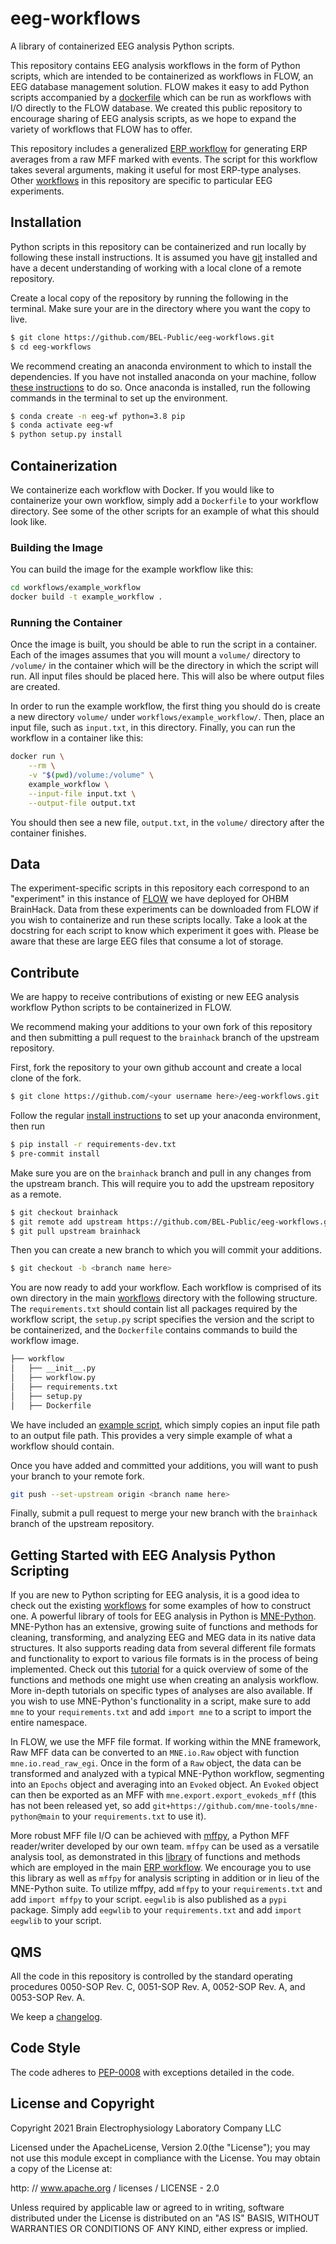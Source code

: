 # eeg-workflows
A library of containerized EEG analysis Python scripts.

This repository contains EEG analysis workflows in the form of Python scripts,
which are intended to be containerized as workflows in FLOW, an EEG database
management solution. FLOW makes it easy to add Python scripts accompanied by
a [dockerfile](https://docs.docker.com/engine/reference/builder/) which can
be run as workflows with I/O directly to the FLOW database. We created this
public repository to encourage sharing of EEG analysis scripts, as we hope to
expand the variety of workflows that FLOW has to offer.

This repository includes a generalized [ERP workflow](workflows/erp/erp.py) for
generating ERP averages from a raw MFF marked with events. The script for this
workflow takes several arguments, making it useful for most ERP-type analyses.
Other [workflows](workflows) in this repository are specific to particular EEG
experiments.

## Installation
Python scripts in this repository can be containerized and run locally by
following these install instructions. It is assumed you have
[git](https://git-scm.com/book/en/v2/Getting-Started-Installing-Git) installed
and have a decent understanding of working with a local clone of a remote
repository.

Create a local copy of the repository by running the following in the
terminal. Make sure your are in the directory where you want the copy to live.
```bash
$ git clone https://github.com/BEL-Public/eeg-workflows.git
$ cd eeg-workflows
```
We recommend creating an anaconda environment to which to install the
dependencies. If you have not installed anaconda on your machine, follow
[these instructions](https://docs.anaconda.com/anaconda/install) to do so.
Once anaconda is installed, run the following commands in the terminal to
set up the environment.
```bash
$ conda create -n eeg-wf python=3.8 pip
$ conda activate eeg-wf
$ python setup.py install
```

## Containerization

We containerize each workflow with Docker. If you would like to containerize
your own workflow, simply add a `Dockerfile` to your workflow directory. See
some of the other scripts for an example of what this should look like.

### Building the Image

You can build the image for the example workflow like this:

```bash
cd workflows/example_workflow
docker build -t example_workflow .
```

### Running the Container

Once the image is built, you should be able to run the script in a container.
Each of the images assumes that you will mount a `volume/` directory to
`/volume/` in the container which will be the directory in which the script will
run. All input files should be placed here. This will also be where output files
are created.

In order to run the example workflow, the first thing you should do is create a
new directory `volume/` under `workflows/example_workflow/`. Then, place an
input file, such as `input.txt`, in this directory. Finally, you can run the
workflow in a container like this:

```bash
docker run \
    --rm \
    -v "$(pwd)/volume:/volume" \
    example_workflow \
    --input-file input.txt \
    --output-file output.txt
```

You should then see a new file, `output.txt`, in the `volume/` directory after
the container finishes.

## Data
The experiment-specific scripts in this repository each correspond to an
"experiment" in this instance of [FLOW](brainhack2021.bel.company/login) we
have deployed for OHBM BrainHack. Data from these experiments can be downloaded
from FLOW if you wish to containerize and run these scripts locally. Take a
look at the docstring for each script to know which experiment it goes with.
Please be aware that these are large EEG files that consume a lot of storage.

## Contribute
We are happy to receive contributions of existing or new EEG analysis workflow
Python scripts to be containerized in FLOW.

We recommend making your additions to your own fork of this repository and then
submitting a pull request to the `brainhack` branch of the upstream repository.

First, fork the repository to your own github account and create a local clone
of the fork.
```bash
$ git clone https://github.com/<your username here>/eeg-workflows.git
```
Follow the regular [install instructions](#installation) to set up your
anaconda environment, then run
```bash
$ pip install -r requirements-dev.txt
$ pre-commit install
```
Make sure you are on the `brainhack` branch and pull in any changes from the
upstream branch. This will require you to add the upstream repository as a
remote.
```bash
$ git checkout brainhack
$ git remote add upstream https://github.com/BEL-Public/eeg-workflows.git
$ git pull upstream brainhack
```
Then you can create a new branch to which you will commit your additions.
```bash
$ git checkout -b <branch name here>
```
You are now ready to add your workflow. Each workflow is comprised of its own
directory in the main [workflows](workflows) directory with the following
structure. The `requirements.txt` should contain list all packages required
by the workflow script, the `setup.py` script specifies the version and the
script to be containerized, and the `Dockerfile` contains commands to build the
workflow image.
```bash
├── workflow
│   ├── __init__.py
│   ├── workflow.py
│   ├── requirements.txt
│   ├── setup.py
│   ├── Dockerfile
```
We have included an [example script](workflows/example_script), which simply
copies an input file path to an output file path. This provides a very simple
example of what a workflow should contain.

Once you have added and committed your additions, you will want to push your
branch to your remote fork.
```bash
git push --set-upstream origin <branch name here>
```
Finally, submit a pull request to merge your new branch with the `brainhack`
branch of the upstream repository.

## Getting Started with EEG Analysis Python Scripting
If you are new to Python scripting for EEG analysis, it is a good idea to check
out the existing [workflows](workflows) for some examples of how to construct
one. A powerful library of tools for EEG analysis in Python is
[MNE-Python](https://mne.tools/stable/index.html). MNE-Python has an extensive,
growing suite of functions and methods for cleaning, transforming, and
analyzing EEG and MEG data in its native data structures. It also supports
reading data from several different file formats and functionality to export to
various file formats is in the process of being implemented. Check out this
[tutorial](https://mne.tools/stable/auto_tutorials/intro/10_overview.html)
for a quick overview of some of the functions and methods one might use when
creating an analysis workflow. More in-depth tutorials on specific types of
analyses are also available. If you wish to use MNE-Python's functionality in
a script, make sure to add `mne` to your `requirements.txt` and add
`import mne` to a script to import the entire namespace.

In FLOW, we use the MFF file format. If working within the MNE framework, Raw
MFF data can be converted to an `MNE.io.Raw` object with function
`mne.io.read_raw_egi`. Once in the form of a `Raw` object, the data can be
transformed and analyzed with a typical MNE-Python workflow, segmenting into an
`Epochs` object and averaging into an `Evoked` object. An `Evoked` object can
then be exported as an MFF with `mne.export.export_evokeds_mff` (this has not
been released yet, so add `git+https://github.com/mne-tools/mne-python@main` to
your `requirements.txt` to use it).

More robust MFF file I/O can be achieved with
[mffpy](https://github.com/BEL-Public/mffpy), a Python MFF reader/writer
developed by our own team. `mffpy` can be used as a versatile analysis tool, as
demonstrated in this [library](eegwlib) of functions and methods which are
employed in the main [ERP workflow](workflows/erp/erp.py). We encourage you to
use this library as well as `mffpy` for analysis scripting in addition or in
lieu of the MNE-Python suite. To utilize mffpy, add `mffpy` to your
`requirements.txt` and add `import mffpy` to your script. `eegwlib` is
also published as a `pypi` package. Simply add `eegwlib` to your
`requirements.txt` and add `import eegwlib` to your script.

## QMS
All the code in this repository is controlled by the standard operating
procedures 0050-SOP Rev. C, 0051-SOP Rev. A, 0052-SOP Rev. A, and
0053-SOP Rev. A.

We keep a [changelog](CHANGELOG.md).

## Code Style
The code adheres to [PEP-0008](https://www.python.org/dev/peps/pep-0008/)
with exceptions detailed in the code.

## License and Copyright
Copyright 2021 Brain Electrophysiology Laboratory Company LLC

Licensed under the ApacheLicense, Version 2.0(the "License");
you may not use this module except in compliance with the License.
You may obtain a copy of the License at:

http: // www.apache.org / licenses / LICENSE - 2.0

Unless required by applicable law or agreed to in writing, software
distributed under the License is distributed on an
"AS IS" BASIS, WITHOUT WARRANTIES OR CONDITIONS OF
ANY KIND, either express or implied.
